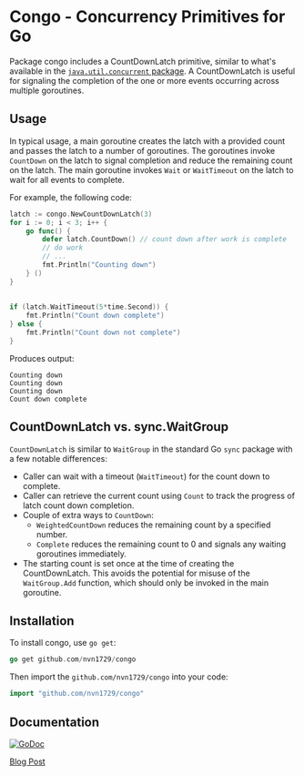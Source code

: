 # Congo - Concurrency Primitives for Go

Package congo includes a CountDownLatch primitive, similar to what's available in the [`java.util.concurrent` package](https://docs.oracle.com/javase/9/docs/api/java/util/concurrent/CountDownLatch.html). A CountDownLatch is useful for signaling the completion of the one or more events occurring across multiple goroutines.

## Usage

In typical usage, a main goroutine creates the latch with a provided count and passes the latch to a number of goroutines. The goroutines invoke `CountDown` on the latch to signal completion and reduce the remaining count on the latch. The main goroutine invokes `Wait` or `WaitTimeout` on the latch to wait for all events to complete.

For example, the following code:

```go
latch := congo.NewCountDownLatch(3)
for i := 0; i < 3; i++ {
	go func() {
		defer latch.CountDown() // count down after work is complete
		// do work
		// ...
		fmt.Println("Counting down")
	} ()
}
	
	
if (latch.WaitTimeout(5*time.Second)) {
	fmt.Println("Count down complete")
} else {
	fmt.Println("Count down not complete")
}
```

Produces output:

```plain
Counting down
Counting down
Counting down
Count down complete
```

## CountDownLatch vs. sync.WaitGroup

`CountDownLatch` is similar to `WaitGroup` in the standard Go `sync` package with a few notable differences:

* Caller can wait with a timeout (`WaitTimeout`) for the count down to complete.
* Caller can retrieve the current count using `Count` to track the progress of latch count down completion.
* Couple of extra ways to `CountDown`:
  * `WeightedCountDown` reduces the remaining count by a specified number.
  * `Complete` reduces the remaining count to 0 and signals any waiting goroutines immediately.
* The starting count is set once at the time of creating the CountDownLatch. This avoids the potential for misuse of the `WaitGroup.Add` function, which should only be invoked in the main goroutine.

## Installation

To install congo, use `go get`:

```go
go get github.com/nvn1729/congo
```

Then import the `github.com/nvn1729/congo` into your code:

```go
import "github.com/nvn1729/congo"
```

## Documentation

[![GoDoc](https://godoc.org/github.com/nvn1729/congo?status.svg)](https://godoc.org/github.com/nvn1729/congo)

[Blog Post](https://naveensunkavally.com/2018/06/21/writing-robust-concurrency-tests-in-go-using-a-countdownlatch/)

